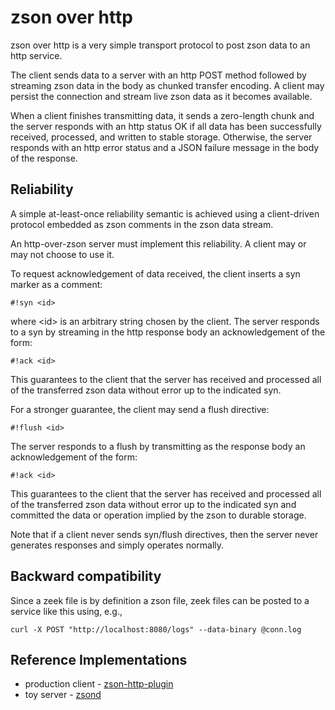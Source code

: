 # zson over http

zson over http is a very simple transport protocol to post zson data
to an http service.

The client sends data to a server with an http POST method
followed by streaming zson data in the body as chunked transfer encoding.
A client may persist the connection and stream live zson data as it becomes
available.

When a client finishes transmitting data, it sends a zero-length chunk and the
server responds with an http status OK if all data has been successfully received,
processed, and written to stable storage.  Otherwise, the server responds
with an http error status and a JSON failure message in the body of the response.

## Reliability

A simple at-least-once reliability semantic is achieved using a client-driven
protocol embedded as zson comments in the zson data stream.

An http-over-zson server must implement this reliability.
A client may or may not choose to use it.

To request acknowledgement of data received, the
client inserts a syn marker as a comment:
```
#!syn <id>
```
where \<id> is an arbitrary string chosen by the client.  The server responds
to a syn by streaming in the http response body an acknowledgement of the form:
```
#!ack <id>
```
This guarantees to the client that the server has received and processed
all of the transferred zson data without error up to the indicated syn.

For a stronger guarantee, the client may send a flush directive:
```
#!flush <id>
```
The server responds to a flush
by transmitting as the response body an acknowledgement of the form:
```
#!ack <id>
```
This guarantees to the client that the server has received and processed
all of the transferred zson data without error up to the indicated syn and
committed the data or operation implied by the zson to durable storage.

Note that if a client never sends syn/flush directives, then the server never
generates responses and simply operates normally.

## Backward compatibility

Since a zeek file is by definition a zson file, zeek files can be posted to
a service like this using, e.g.,
```
curl -X POST "http://localhost:8080/logs" --data-binary @conn.log
```

## Reference Implementations

* production client - [zson-http-plugin](https://github.com/looky-cloud/zson-http-plugin)
* toy server - [zsond](https://github.com/mccanne/zsond)
